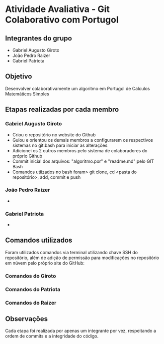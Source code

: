 # Atividade Avaliativa - Git Colaborativo com Portugol

## Integrantes do grupo
- Gabriel Augusto Giroto
- João Pedro Raizer
- Gabriel Patriota

## Objetivo
Desenvolver colaborativamente um algoritmo em Portugol de Calculos Matemáticos Simples

## Etapas realizadas por cada membro

### Gabriel Augusto Giroto
- Criou o repositório no website do Github
- Guiou e orientou os demais membros a configurarem os respectivos
  sistemas no git:bash para iniciar as alterações
- Adicionei os 2 outros membros pelo sistema de colaboradores do
  próprio Github
- Commit inicial dos arquivos: "algoritmo.por" e "readme.md" pelo GIT Bash
- Comandos utiizados no bash foram> git clone, cd <pasta do repositório>, add, commit e push

### João Pedro Raizer
- 
 

### Gabriel Patriota
- 


## Comandos utilizados
Foram utilizados comandos via terminal utilizando chave SSH do repositório,
além de adição de permissão para modificações no repositório em núvem pelo próprio
site do GitHub:
### Comandos do Giroto

### Comandos do Patriota

### Comandos do Raizer

## Observações
Cada etapa foi realizada por apenas um integrante por vez, respeitando a ordem de commits e a integridade do código.
